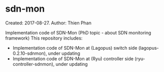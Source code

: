 # sdn-mon
Created: 2017-08-27.  Author: Thien Phan 

Implementation code of SDN-Mon (PhD topic - about SDN monitoring framework)
This repository includes:

- Implementation code of SDN-Mon at (Lagopus) switch side (lagopus-0.2.10-sdnmon), under updating 
- Implementation code of SDN-Mon at (Ryu) controller side (ryu-controller-sdnmon), under updating
